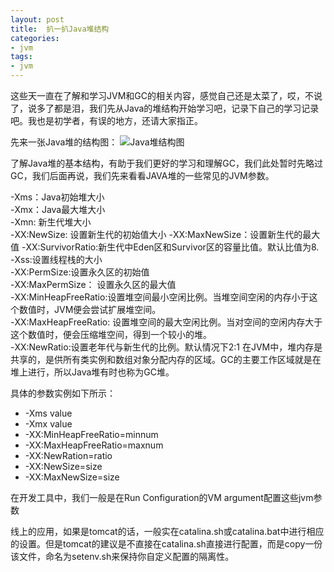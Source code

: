 ```yaml
---
layout: post
title:  扒一扒Java堆结构
categories:
- jvm
tags:
- jvm
---
```


这些天一直在了解和学习JVM和GC的相关内容，感觉自己还是太菜了，哎，不说了，说多了都是泪，我们先从Java的堆结构开始学习吧，记录下自己的学习记录吧。我也是初学者，有误的地方，还请大家指正。

先来一张Java堆的结构图：
![Java堆结构图](http://wentaotang.qiniudn.com/Heap-struct.png)

了解Java堆的基本结构，有助于我们更好的学习和理解GC，我们此处暂时先略过GC，我们后面再说，我们先来看看JAVA堆的一些常见的JVM参数。

-Xms：Java初始堆大小  
-Xmx：Java最大堆大小  
-Xmn: 新生代堆大小  
-XX:NewSize: 设置新生代的初始值大小
-XX:MaxNewSize：设置新生代的最大值
-XX:SurvivorRatio:新生代中Eden区和Survivor区的容量比值。默认比值为8.  
-Xss:设置线程栈的大小  
-XX:PermSize:设置永久区的初始值    
-XX:MaxPermSize： 设置永久区的最大值   
-XX:MinHeapFreeRatio:设置堆空间最小空闲比例。当堆空间空闲的内存小于这个数值时，JVM便会尝试扩展堆空间。   
-XX:MaxHeapFreeRatio: 设置堆空间的最大空闲比例。当对空间的空闲内存大于这个数值时，便会压缩堆空间，得到一个较小的堆。  
-XX:NewRatio:设置老年代与新生代的比例。默认情况下2:1
在JVM中，堆内存是共享的，是供所有类实例和数组对象分配内存的区域。GC的主要工作区域就是在堆上进行，所以Java堆有时也称为GC堆。   

具体的参数实例如下所示：  

* -Xms value     
* -Xmx value   
* -XX:MinHeapFreeRatio=minnum  
* -XX:MaxHeapFreeRatio=maxnum  
* -XX:NewRation=ratio  
* -XX:NewSize=size  
* -XX:MaxNewSize=size  

在开发工具中，我们一般是在Run Configuration的VM argument配置这些jvm参数    

线上的应用，如果是tomcat的话，一般实在catalina.sh或catalina.bat中进行相应的设置。但是tomcat的建议是不直接在catalina.sh直接进行配置，而是copy一份该文件，命名为setenv.sh来保持你自定义配置的隔离性。  



